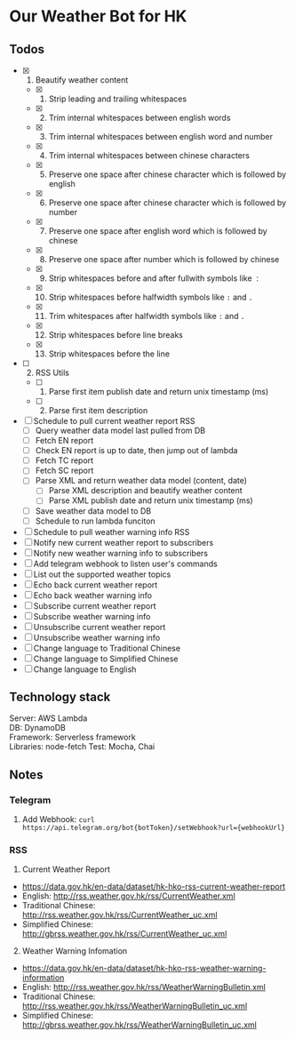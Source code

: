 # Our Weather Bot for HK

## Todos

- [x] 1. Beautify weather content
  - [x] 1. Strip leading and trailing whitespaces
  - [x] 2. Trim internal whitespaces between english words
  - [x] 3. Trim internal whitespaces between english word and number
  - [x] 4. Trim internal whitespaces between chinese characters
  - [x] 5. Preserve one space after chinese character which is followed by english
  - [x] 6. Preserve one space after chinese character which is followed by number
  - [x] 7. Preserve one space after english word which is followed by chinese
  - [x] 8. Preserve one space after number which is followed by chinese
  - [x] 9. Strip whitespaces before and after fullwith symbols like `：`
  - [x] 10. Strip whitespaces before halfwidth symbols like `:` and `.`
  - [x] 11. Trim whitespaces after halfwidth symbols like `:` and `.`
  - [x] 12. Strip whitespaces before line breaks
  - [x] 13. Strip whitespaces before the line
- [ ] 2. RSS Utils
  - [ ] 1. Parse first item publish date and return unix timestamp (ms)
  - [ ] 2. Parse first item description
- [ ] Schedule to pull current weather report RSS
  - [ ] Query weather data model last pulled from DB
  - [ ] Fetch EN report
  - [ ] Check EN report is up to date, then jump out of lambda
  - [ ] Fetch TC report
  - [ ] Fetch SC report
  - [ ] Parse XML and return weather data model (content, date)
    - [ ] Parse XML description and beautify weather content
    - [ ] Parse XML publish date and return unix timestamp (ms)
  - [ ] Save weather data model to DB
  - [ ] Schedule to run lambda funciton
- [ ] Schedule to pull weather warning info RSS
- [ ] Notify new current weather report to subscribers
- [ ] Notify new weather warning info to subscribers
- [ ] Add telegram webhook to listen user's commands
- [ ] List out the supported weather topics
- [ ] Echo back current weather report
- [ ] Echo back weather warning info
- [ ] Subscribe current weather report
- [ ] Subscribe weather warning info
- [ ] Unsubscribe current weather report
- [ ] Unsubscribe weather warning info
- [ ] Change language to Traditional Chinese
- [ ] Change language to Simplified Chinese
- [ ] Change language to English

## Technology stack

Server: AWS Lambda  
DB: DynamoDB  
Framework: Serverless framework  
Libraries: node-fetch
Test: Mocha, Chai

## Notes

### Telegram

1. Add Webhook:
  `curl https://api.telegram.org/bot{botToken}/setWebhook?url={webhookUrl}`

### RSS

1. Current Weather Report
  - https://data.gov.hk/en-data/dataset/hk-hko-rss-current-weather-report
  - English: http://rss.weather.gov.hk/rss/CurrentWeather.xml
  - Traditional Chinese: http://rss.weather.gov.hk/rss/CurrentWeather_uc.xml
  - Simplified Chinese: http://gbrss.weather.gov.hk/rss/CurrentWeather_uc.xml
2. Weather Warning Infomation
  - https://data.gov.hk/en-data/dataset/hk-hko-rss-weather-warning-information
  - English: http://rss.weather.gov.hk/rss/WeatherWarningBulletin.xml
  - Traditional Chinese: http://rss.weather.gov.hk/rss/WeatherWarningBulletin_uc.xml
  - Simplified Chinese: http://gbrss.weather.gov.hk/rss/WeatherWarningBulletin_uc.xml

